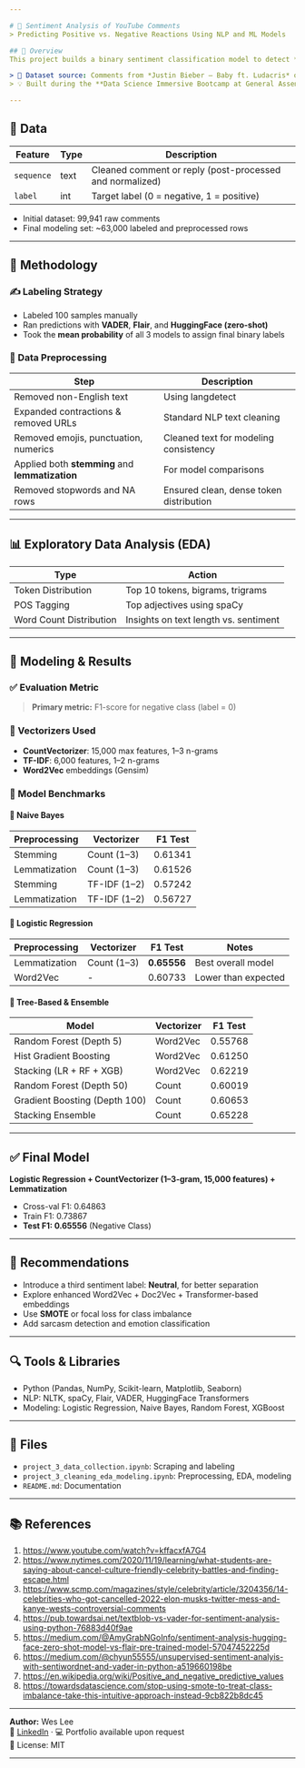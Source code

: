 ```yaml
---

# 🎯 Sentiment Analysis of YouTube Comments  
> Predicting Positive vs. Negative Reactions Using NLP and ML Models

## 📘 Overview  
This project builds a binary sentiment classification model to detect **positive** and **negative** YouTube comments, using over **63,000** labeled examples. The goal is to maximize **F1-score** for negative comments, which tend to be underrepresented. Labeling was performed using a hybrid strategy combining **VADER**, **Flair**, and **HuggingFace** zero-shot sentiment models.

> 🎵 Dataset source: Comments from *Justin Bieber – Baby ft. Ludacris* on YouTube  
> 💡 Built during the **Data Science Immersive Bootcamp at General Assembly (2023)**

---
```


## 📂 Data  

| Feature     | Type   | Description                                                                 |
|-------------|--------|-----------------------------------------------------------------------------|
| `sequence`  | text   | Cleaned comment or reply (post-processed and normalized)                    |
| `label`     | int    | Target label (0 = negative, 1 = positive)                                    |

- Initial dataset: 99,941 raw comments  
- Final modeling set: ~63,000 labeled and preprocessed rows  

---

## 🧪 Methodology

### ✍️ Labeling Strategy
- Labeled 100 samples manually  
- Ran predictions with **VADER**, **Flair**, and **HuggingFace (zero-shot)**  
- Took the **mean probability** of all 3 models to assign final binary labels

### 🔧 Data Preprocessing
| Step                                      | Description                                                   |
|-------------------------------------------|---------------------------------------------------------------|
| Removed non-English text                  | Using langdetect                                               |
| Expanded contractions & removed URLs      | Standard NLP text cleaning                                     |
| Removed emojis, punctuation, numerics     | Cleaned text for modeling consistency                          |
| Applied both **stemming** and **lemmatization** | For model comparisons                                         |
| Removed stopwords and NA rows             | Ensured clean, dense token distribution                        |

---

## 📊 Exploratory Data Analysis (EDA)

| Type                        | Action                                                    |
|----------------------------|-----------------------------------------------------------|
| Token Distribution         | Top 10 tokens, bigrams, trigrams                          |
| POS Tagging                | Top adjectives using spaCy                                |
| Word Count Distribution    | Insights on text length vs. sentiment                     |

---

## 🤖 Modeling & Results

### ✅ Evaluation Metric  
> **Primary metric:** F1-score for negative class (label = 0)  

### 🧮 Vectorizers Used  
- **CountVectorizer**: 15,000 max features, 1–3 n-grams  
- **TF-IDF**: 6,000 features, 1–2 n-grams  
- **Word2Vec** embeddings (Gensim)  

### 🧠 Model Benchmarks

#### 🔹 Naive Bayes  
| Preprocessing | Vectorizer        | F1 Test |
|---------------|-------------------|---------|
| Stemming      | Count (1–3)       | 0.61341 |
| Lemmatization | Count (1–3)       | 0.61526 |
| Stemming      | TF-IDF (1–2)      | 0.57242 |
| Lemmatization | TF-IDF (1–2)      | 0.56727 |

#### 🔹 Logistic Regression  
| Preprocessing | Vectorizer  | F1 Test | Notes                |
|---------------|-------------|---------|----------------------|
| Lemmatization | Count (1–3) | **0.65556** | Best overall model   |
| Word2Vec      | -           | 0.60733 | Lower than expected  |

#### 🔹 Tree-Based & Ensemble  
| Model                         | Vectorizer | F1 Test  |
|-------------------------------|------------|----------|
| Random Forest (Depth 5)       | Word2Vec   | 0.55768  |
| Hist Gradient Boosting        | Word2Vec   | 0.61250  |
| Stacking (LR + RF + XGB)      | Word2Vec   | 0.62219  |
| Random Forest (Depth 50)      | Count      | 0.60019  |
| Gradient Boosting (Depth 100) | Count      | 0.60653  |
| Stacking Ensemble             | Count      | 0.65228  |

---

## ✅ Final Model  
**Logistic Regression + CountVectorizer (1–3-gram, 15,000 features) + Lemmatization**  
- Cross-val F1: 0.64863  
- Train F1: 0.73867  
- **Test F1: 0.65556** (Negative Class)

---

## 🧠 Recommendations

- Introduce a third sentiment label: **Neutral**, for better separation  
- Explore enhanced Word2Vec + Doc2Vec + Transformer-based embeddings  
- Use **SMOTE** or focal loss for class imbalance  
- Add sarcasm detection and emotion classification  

---

## 🔍 Tools & Libraries

- Python (Pandas, NumPy, Scikit-learn, Matplotlib, Seaborn)
- NLP: NLTK, spaCy, Flair, VADER, HuggingFace Transformers
- Modeling: Logistic Regression, Naive Bayes, Random Forest, XGBoost

---

## 📁 Files

- `project_3_data_collection.ipynb`: Scraping and labeling  
- `project_3_cleaning_eda_modeling.ipynb`: Preprocessing, EDA, modeling  
- `README.md`: Documentation  

---

## 📚 References

1. https://www.youtube.com/watch?v=kffacxfA7G4  
2. https://www.nytimes.com/2020/11/19/learning/what-students-are-saying-about-cancel-culture-friendly-celebrity-battles-and-finding-escape.html  
3. https://www.scmp.com/magazines/style/celebrity/article/3204356/14-celebrities-who-got-cancelled-2022-elon-musks-twitter-mess-and-kanye-wests-controversial-comments  
4. https://pub.towardsai.net/textblob-vs-vader-for-sentiment-analysis-using-python-76883d40f9ae  
5. https://medium.com/@AmyGrabNGoInfo/sentiment-analysis-hugging-face-zero-shot-model-vs-flair-pre-trained-model-57047452225d  
6. https://medium.com/@chyun55555/unsupervised-sentiment-analyis-with-sentiwordnet-and-vader-in-python-a519660198be  
7. https://en.wikipedia.org/wiki/Positive_and_negative_predictive_values  
8. https://towardsdatascience.com/stop-using-smote-to-treat-class-imbalance-take-this-intuitive-approach-instead-9cb822b8dc45  

---

**Author:** Wes Lee  
🔗 [LinkedIn](https://www.linkedin.com/in/wes-lee) · 💻 Portfolio available upon request  
📜 License: MIT

---

